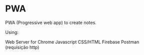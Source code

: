 # PWA
PWA (Progressive web app) to create notes.


Using:

Web Server for Chrome
Javascript
CSS/HTML
Firebase
Postman (requisição http)


